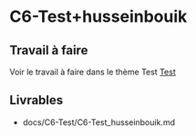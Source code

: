 
# C6-Test+husseinbouik
 
## Travail à faire
Voir le travail à faire dans le thème Test
[Test](https://github.com/solicoders/evaluation/issues/10)

## Livrables
- docs/C6-Test/C6-Test_husseinbouik.md 
 
